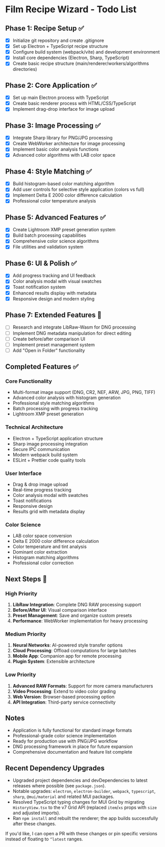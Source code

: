 # Film Recipe Wizard - Todo List

## Phase 1: Recipe Setup ✅

- [x] Initialize git repository and create .gitignore
- [x] Set up Electron + TypeScript recipe structure
- [x] Configure build system (webpack/vite) and development environment
- [x] Install core dependencies (Electron, Sharp, TypeScript)
- [x] Create basic recipe structure (main/renderer/workers/algorithms directories)

## Phase 2: Core Application ✅

- [x] Set up main Electron process with TypeScript
- [x] Create basic renderer process with HTML/CSS/TypeScript
- [x] Implement drag-drop interface for image upload

## Phase 3: Image Processing ✅

- [x] Integrate Sharp library for PNG/JPG processing
- [x] Create WebWorker architecture for image processing
- [x] Implement basic color analysis functions
- [x] Advanced color algorithms with LAB color space

## Phase 4: Style Matching ✅

- [x] Build histogram-based color matching algorithm
- [x] Add user controls for selective style application (colors vs full)
- [x] Implement Delta E 2000 color difference calculation
- [x] Professional color temperature analysis

## Phase 5: Advanced Features ✅

- [x] Create Lightroom XMP preset generation system
- [x] Build batch processing capabilities
- [x] Comprehensive color science algorithms
- [x] File utilities and validation system

## Phase 6: UI & Polish ✅

- [x] Add progress tracking and UI feedback
- [x] Color analysis modal with visual swatches
- [x] Toast notification system
- [x] Enhanced results display with metadata
- [x] Responsive design and modern styling

## Phase 7: Extended Features 🚧

- [ ] Research and integrate LibRaw-Wasm for DNG processing
- [ ] Implement DNG metadata manipulation for direct editing
- [ ] Create before/after comparison UI
- [ ] Implement preset management system
- [ ] Add "Open in Folder" functionality

## Completed Features ✅

### Core Functionality

- Multi-format image support (DNG, CR2, NEF, ARW, JPG, PNG, TIFF)
- Advanced color analysis with histogram generation
- Professional style matching algorithms
- Batch processing with progress tracking
- Lightroom XMP preset generation

### Technical Architecture

- Electron + TypeScript application structure
- Sharp image processing integration
- Secure IPC communication
- Modern webpack build system
- ESLint + Prettier code quality tools

### User Interface

- Drag & drop image upload
- Real-time progress tracking
- Color analysis modal with swatches
- Toast notifications
- Responsive design
- Results grid with metadata display

### Color Science

- LAB color space conversion
- Delta E 2000 color difference calculation
- Color temperature and tint analysis
- Dominant color extraction
- Histogram matching algorithms
- Professional color correction

## Next Steps 🔮

### High Priority

1. **LibRaw Integration**: Complete DNG RAW processing support
2. **Before/After UI**: Visual comparison interface
3. **Preset Management**: Save and organize custom presets
4. **Performance**: WebWorker implementation for heavy processing

### Medium Priority

1. **Neural Networks**: AI-powered style transfer options
2. **Cloud Processing**: Offload computations for large batches
3. **Mobile App**: Companion app for remote processing
4. **Plugin System**: Extensible architecture

### Low Priority

1. **Advanced RAW Formats**: Support for more camera manufacturers
2. **Video Processing**: Extend to video color grading
3. **Web Version**: Browser-based processing option
4. **API Integration**: Third-party service connectivity

## Notes

- Application is fully functional for standard image formats
- Professional-grade color science implementation
- Ready for production use with PNG/JPG workflow
- DNG processing framework in place for future expansion
- Comprehensive documentation and feature list complete

## Recent Dependency Upgrades

- Upgraded project dependencies and devDependencies to latest releases where possible (see `package.json`).
- Notable upgrades: `electron`, `electron-builder`, `webpack`, `typescript`, `sharp`, `@mui/material` and related MUI packages.
- Resolved TypeScript typing changes for MUI Grid by migrating `HistoryView.tsx` to the v7 Grid API (replaced `item`/`xs` props with `size` and adjusted imports).
- Ran `npm install` and rebuilt the renderer; the app builds successfully after these changes.

If you'd like, I can open a PR with these changes or pin specific versions instead of floating to `^latest` ranges.
